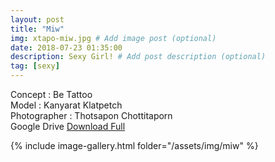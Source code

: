 ```yaml
---
layout: post
title: "Miw"
img: xtapo-miw.jpg # Add image post (optional)
date: 2018-07-23 01:35:00
description: Sexy Girl! # Add post description (optional)
tag: [sexy]
---
```

Concept : Be Tattoo  
Model : Kanyarat Klatpetch  
Photographer : Thotsapon Chottitaporn  
Google Drive [Download Full](http://gestyy.com/e0KtkW)                         

{% include image-gallery.html folder="/assets/img/miw" %}
